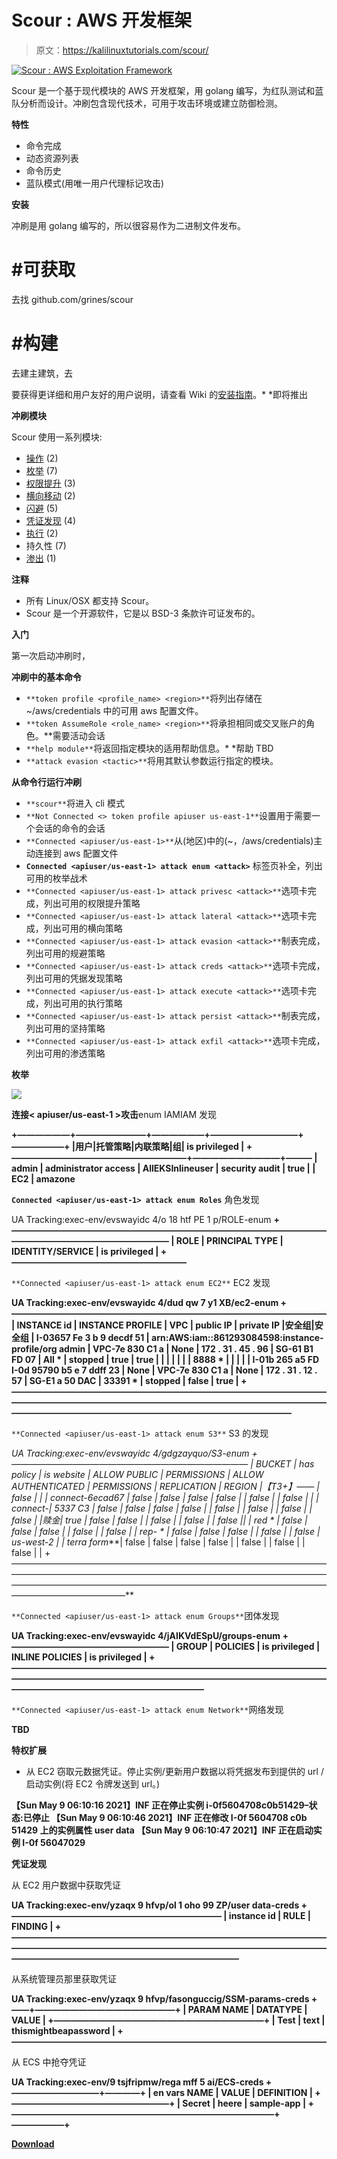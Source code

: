 # Scour : AWS 开发框架

> 原文：<https://kalilinuxtutorials.com/scour/>

[![Scour : AWS Exploitation Framework](img//e1258e11ff29e3fe86b7520d6f07ccac.png "Scour : AWS Exploitation Framework")](https://1.bp.blogspot.com/-_FYv9vCtXRQ/YObOfe6_mWI/AAAAAAAAJ6Y/RSe9Yks_79sUjoisiC4UMCsbBO3gFqsbwCLcBGAsYHQ/s1020/AWS-Offensive-Exploitation---Pentesting%2B%25281%2529.png)

Scour 是一个基于现代模块的 AWS 开发框架，用 golang 编写，为红队测试和蓝队分析而设计。冲刷包含现代技术，可用于攻击环境或建立防御检测。

**特性**

*   命令完成
*   动态资源列表
*   命令历史
*   蓝队模式(用唯一用户代理标记攻击)

**安装**

冲刷是用 golang 编写的，所以很容易作为二进制文件发布。

# #可获取

去找 github.com/grines/scour

# #构建

去建主建筑，去

要获得更详细和用户友好的用户说明，请查看 Wiki 的[安装指南](https://github.com/grines/scour/wiki/Installation)。* *即将推出

**冲刷模块**

Scour 使用一系列模块:

*   [操作](https://github.com/grines/scour#Operations) (2)
*   [枚举](https://github.com/grines/scour#Enumeration) (7)
*   [权限提升](https://github.com/grines/scour#PrivilegeEscalation) (3)
*   [横向移动](https://github.com/grines/scour#LateralMovement) (2)
*   [闪避](https://github.com/grines/scour#Evasion) (5)
*   [凭证发现](https://github.com/grines/scour#CredentialDiscovery) (4)
*   [执行](https://github.com/grines/scour#Execution) (2)
*   持久性 (7)
*   [渗出](https://github.com/grines/scour#Exfiltration) (1)

**注释**

*   所有 Linux/OSX 都支持 Scour。
*   Scour 是一个开源软件，它是以 BSD-3 条款许可证发布的。

**入门**

第一次启动冲刷时，

**冲刷中的基本命令**

*   `**token profile <profile_name> <region>**`将列出存储在~/aws/credentials 中的可用 aws 配置文件。
*   `**token AssumeRole <role_name> <region>**`将承担相同或交叉账户的角色。**需要活动会话
*   `**help module**`将返回指定模块的适用帮助信息。* *帮助 TBD
*   `**attack evasion <tactic>**`将用其默认参数运行指定的模块。

**从命令行运行冲刷**

*   `**scour**`将进入 cli 模式
*   `**Not Connected <> token profile apiuser us-east-1**`设置用于需要一个会话的命令的会话
*   `**Connected <apiuser/us-east-1>**`从(地区)中的(~，/aws/credentials)主动连接到 aws 配置文件
*   **`Connected <apiuser/us-east-1> attack enum <attack>`** 标签页补全，列出可用的枚举战术
*   `**Connected <apiuser/us-east-1> attack privesc <attack>**`选项卡完成，列出可用的权限提升策略
*   `**Connected <apiuser/us-east-1> attack lateral <attack>**`选项卡完成，列出可用的横向策略
*   `**Connected <apiuser/us-east-1> attack evasion <attack>**`制表完成，列出可用的规避策略
*   `**Connected <apiuser/us-east-1> attack creds <attack>**`选项卡完成，列出可用的凭据发现策略
*   `**Connected <apiuser/us-east-1> attack execute <attack>**`选项卡完成，列出可用的执行策略
*   `**Connected <apiuser/us-east-1> attack persist <attack>**`制表完成，列出可用的坚持策略
*   `**Connected <apiuser/us-east-1> attack exfil <attack>**`选项卡完成，列出可用的渗透策略

**枚举**

![](img//19ec6e41f4ab711b53a0581ba18e5067.png)

**连接< apiuser/us-east-1 >攻击**enum IAMIAM 发现

**+——————+————————+——————+——————————+——————+
|用户|托管策略|内联策略|组| is privileged |
+————————————————————+——————————+———
| admin | administrator access | AllEKSInlineuser | security audit | true |
| EC2 | amazone**

**`Connected <apiuser/us-east-1> attack enum Roles`** 角色发现

UA Tracking:exec-env/evswayidc 4/o 18 htf PE 1 p/ROLE-enum
**+——————————————————————————————————————————————————————
| ROLE | PRINCIPAL TYPE | IDENTITY/SERVICE | is privileged |
+————————————————————**

`**Connected <apiuser/us-east-1> attack enum EC2**` EC2 发现

**UA Tracking:exec-env/evswayidc 4/dud qw 7 y1 XB/ec2-enum
+————————————————————————————————————
| INSTANCE id | INSTANCE PROFILE | VPC | public IP | private IP |安全组|安全组
| I-03657 Fe 3 b 9 decdf 51 | arn:AWS:iam::861293084598:instance-profile/org admin | VPC-7e 830 C1 a | None | 172 . 31 . 45 . 96 | SG-61 B1 FD 07 | All * | stopped | true | true |
| | | | | | 8888 * | | | |
| I-01b 265 a5 FD I-0d 95790 b5 e 7 ddff 23 | None | VPC-7e 830 C1 a | None | 172 . 31 . 12 . 57 | SG-E1 a 50 DAC | 33391 * | stopped | false | true |
+————————————————————————————————————————————————————————————————————————————————————————————————————————**

`**Connected <apiuser/us-east-1> attack enum S3**` S3 的发现

**UA Tracking:exec-env/evswayidc 4/gdgzayquo/S3-enum
+———————————————————————————
| BUCKET | has policy | is website | ALLOW PUBLIC | PERMISSIONS | ALLOW AUTHENTICATED | PERMISSIONS | REPLICATION | REGION |【T3+】—— | false | | | connect-6ecad67 | false | false | false | false | | false | | false | |
| connect-*| 5337 C3 | false | false | false | false | | false | | false | | false | | false | |赎金*| true | false | false | | false | | false | | false ||
| red * | false | false | false | | false | | false | | rep-* * | false | false | false | | false | | false | us-west-2 |
| terra form***| false | false | false | false | | false | | false | | false | |
+—————————————————————————————————————————————————————————————————————————————————————————————————————————————————————————**

`**Connected <apiuser/us-east-1> attack enum Groups**`团体发现

**UA Tracking:exec-env/evswayidc 4/jAIKVdESpU/groups-enum
+——————————————————
| GROUP | POLICIES | is privileged | INLINE POLICIES | is privileged |
+——————————————————————————————————————————————————————————————————————————————————————————————**

`**Connected <apiuser/us-east-1> attack enum Network**`网络发现

**TBD**

**特权扩展**

*   从 EC2 窃取元数据凭证。停止实例/更新用户数据以将凭据发布到提供的 url /启动实例(将 EC2 令牌发送到 url。)

**【Sun May 9 06:10:16 2021】INF 正在停止实例 i-0f5604708c0b51429–状态:已停止
【Sun May 9 06:10:46 2021】INF 正在修改 I-0f 5604708 c0b 51429 上的实例属性 user data
【Sun May 9 06:10:47 2021】INF 正在启动实例 I-0f 56047029**

**凭证发现**

从 EC2 用户数据中获取凭证

**UA Tracking:exec-env/yzaqx 9 hfvp/ol 1 oho 99 ZP/user data-creds
+————————————————————————
| instance id | RULE | FINDING |
+——————————————————————————————————————————————————————————————————————————————————————————————————**

从系统管理员那里获取凭证

**UA Tracking:exec-env/yzaqx 9 hfvp/fasonguccig/SSM-params-creds
+——+————————————————+
| PARAM NAME | DATATYPE | VALUE |
+————————————————————————+
| Test | text | thismightbeapassword |
+————————————————————————————————————**

从 ECS 中抢夺凭证

**UA Tracking:exec-env/9 tsjfripmw/rega mff 5 ai/ECS-creds
+——————————+————+
| en vars NAME | VALUE | DEFINITION |
+——————————————————+
| Secret | heere | sample-app |
+——————————————————————————————+——————+**

[**Download**](https://github.com/grines/scour)